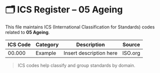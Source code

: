 # 🗂 ICS Register – 05 Ageing

This file maintains ICS (International Classification for Standards) codes related to **05 Ageing**.

| ICS Code | Category | Description | Source |
|----------|----------|-------------|--------|
| 00.000   | Example  | Insert description here | ISO.org |

> ICS codes help classify and group standards by domain.
